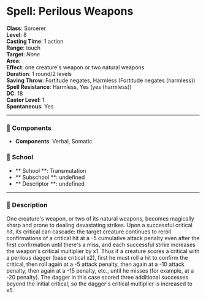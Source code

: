 
# Spell: Perilous Weapons
**Class**: Sorcerer  
**Level**: 8  
**Casting Time**: 1 action  
**Range**: touch  
**Target**: _None_  
**Area**:   
**Effect**: one creature's weapon or two natural weapons  
**Duration**: 1 round/2 levels  
**Saving Throw**: Fortitude negates, Harmless (Fortitude negates (harmless))  
**Spell Resistance**: Harmless, Yes (yes (harmless))  
**DC**: 18  
**Caster Level**: 1  
**Spontaneous**: Yes

---

### 🔮 Components
- **Components**: Verbal, Somatic

### 🏫 School
- ** School **: Transmutation
- ** Subschool **: undefined
- ** Descriptor **: undefined
---

### 📜 Description
One creature's weapon, or two of its natural weapons, becomes magically sharp and prone to dealing devastating strikes. Upon a successful critical hit, its critical can cascade: the target creature continues to reroll confirmations of a critical hit at a -5 cumulative attack penalty even after the first confirmation until there's a miss, and each successful strike increases the weapon's critical multiplier by x1. Thus if a creature scores a critical with a perilous dagger (base critical x2), first he must roll a hit to confirm the critical, then roll again at a -5 attack penalty, then again at a -10 attack penalty, then again at a -15 penalty, etc., until he misses (for example, at a -20 penalty). The dagger in this case scored three additional successes beyond the initial critical, so the dagger's critical multiplier is increased to x5.
